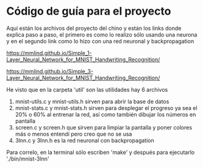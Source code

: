 # Código de guía para el proyecto

Aquí están los archivos del proyecto del chino y están los links donde explica paso a paso, el primero es como lo realizo
sólo usando una neurona y en el segundo link como lo hizo con una red neuronal y backpropagation

 https://mmlind.github.io/Simple_1-Layer_Neural_Network_for_MNIST_Handwriting_Recognition/
 
 https://mmlind.github.io/Simple_3-Layer_Neural_Network_for_MNIST_Handwriting_Recognition/

He visto que en la carpeta 'util' son las utilidades hay 6 archivos
1) mnist-utils.c y mnist-utils.h sirven para abrir la base de datos
2) mnist-stats.c y mnist-stats.h sirven para desplegar el progreso ya sea el 20% o 60% al entrenar la red, así como
   también dibujar los números en pantalla
3) screen.c y screen.h que sirven para limpiar la pantalla y poner colores más o menos entendí pero creo que no se usa
4) 3lnn.c y 3lnn.h es la red neuronal con backpropagation

Para correlo, en la terminal sólo escriben 'make' y después para ejecutarlo './bin/mnist-3lnn'

